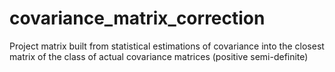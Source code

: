# covariance_matrix_correction
Project matrix built from statistical estimations of covariance into the closest matrix of the class of actual covariance matrices (positive semi-definite)
